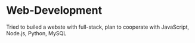 # Web-Development
Tried to builed a webste with full-stack, plan to cooperate with JavaScript, Node.js, Python, MySQL
